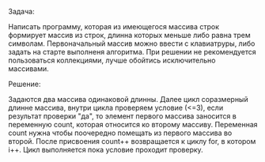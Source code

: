 Задача:

Написать программу, которая из имеющегося массива строк формирует массив из строк, длинна которых меньше либо равна трем символам. Первоначальный массив можно ввести с клавиатруры, либо задать на старте выполненя алгоритма. При решении не рекомендуется пользоваться коллекциями, лучше обойтись исключительно массивами.

Решение:

Задаются два массива одинаковой длинны. Далее цикл соразмерный длинне массива, внутри цикла проверяем условие (<=3), если результат проверки "да", то элемент первого массива заносится в переменную count, которая относится ко второму массиву. Переменная count нужна чтобы поочередно помещать из первого массива во второй. После присвоения count++  возвращается к циклу for, в котором i++. Цикл выполняется пока условие проходит проверку.
